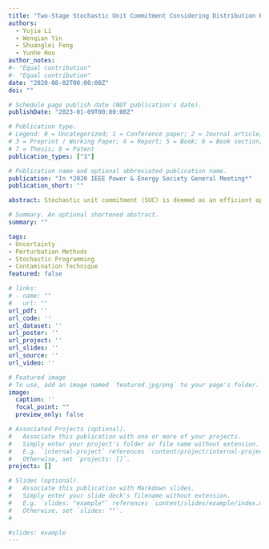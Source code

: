 ```yaml
---
title: "Two-Stage Stochastic Unit Commitment Considering Distribution Perturbation via Contamination Technique"
authors:
  - Yujia Li
  - Wenqian Yin
  - Shuanglei Feng
  - Yunhe Hou
author_notes:
#- "Equal contribution"
#- "Equal contribution"
date: "2020-08-02T00:00:00Z"
doi: ""

# Schedule page publish date (NOT publication's date).
publishDate: "2023-01-09T00:00:00Z"

# Publication type.
# Legend: 0 = Uncategorized; 1 = Conference paper; 2 = Journal article;
# 3 = Preprint / Working Paper; 4 = Report; 5 = Book; 6 = Book section;
# 7 = Thesis; 8 = Patent
publication_types: ["1"]

# Publication name and optional abbreviated publication name.
publication: "In *2020 IEEE Power & Energy Society General Meeting*"
publication_short: ""

abstract: Stochastic unit commitment (SUC) is deemed as an efficient operational strategy to tackle with the uncertainty in power system. However, in order to implement SUC, a predetermined probability distribution function (PDF) P or finite scenarios for uncertain parameters is often required, whose true pattern is hard to obtain in real world due to various misspecification. In this paper, contamination technique, by which continuous perturbations on P can be achieved, is introduced to study the stability and robustness of SUC with respect to P. We show that under certain conditions, analytical upper and lower bounds, i.e., contamination bounds for SUC can be constructed globally. Then, the proposed method is combined with a risk-based two-stage SUC, where wind penetration and demand response are considered. Numerical experiment on a modified IEEE 14-bus system is performed to test the feasibility and efficiency.

# Summary. An optional shortened abstract.
summary: ""

tags:
- Uncertainty
- Perturbation Methods
- Stochastic Programming
- Contamination Technique
featured: false

# links:
# - name: ""
#   url: ""
url_pdf: ''
url_code: ''
url_dataset: ''
url_poster: ''
url_project: ''
url_slides: ''
url_source: ''
url_video: ''

# Featured image
# To use, add an image named `featured.jpg/png` to your page's folder. 
image:
  caption: ''
  focal_point: ""
  preview_only: false

# Associated Projects (optional).
#   Associate this publication with one or more of your projects.
#   Simply enter your project's folder or file name without extension.
#   E.g. `internal-project` references `content/project/internal-project/index.md`.
#   Otherwise, set `projects: []`.
projects: []

# Slides (optional).
#   Associate this publication with Markdown slides.
#   Simply enter your slide deck's filename without extension.
#   E.g. `slides: "example"` references `content/slides/example/index.md`.
#   Otherwise, set `slides: ""`.
#  

#slides: example
---
```



